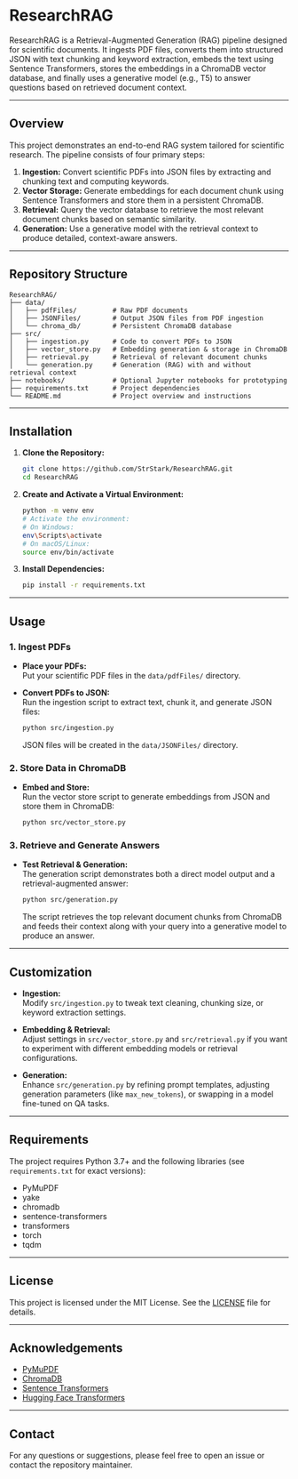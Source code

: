 # ResearchRAG

ResearchRAG is a Retrieval-Augmented Generation (RAG) pipeline designed for scientific documents. It ingests PDF files, converts them into structured JSON with text chunking and keyword extraction, embeds the text using Sentence Transformers, stores the embeddings in a ChromaDB vector database, and finally uses a generative model (e.g., T5) to answer questions based on retrieved document context.

---

## Overview

This project demonstrates an end-to-end RAG system tailored for scientific research. The pipeline consists of four primary steps:

1. **Ingestion:** Convert scientific PDFs into JSON files by extracting and chunking text and computing keywords.
2. **Vector Storage:** Generate embeddings for each document chunk using Sentence Transformers and store them in a persistent ChromaDB.
3. **Retrieval:** Query the vector database to retrieve the most relevant document chunks based on semantic similarity.
4. **Generation:** Use a generative model with the retrieval context to produce detailed, context-aware answers.

---

## Repository Structure

```
ResearchRAG/
├── data/
│   ├── pdfFiles/         # Raw PDF documents
│   ├── JSONFiles/        # Output JSON files from PDF ingestion
│   └── chroma_db/        # Persistent ChromaDB database
├── src/
│   ├── ingestion.py      # Code to convert PDFs to JSON
│   ├── vector_store.py   # Embedding generation & storage in ChromaDB
│   ├── retrieval.py      # Retrieval of relevant document chunks
│   └── generation.py     # Generation (RAG) with and without retrieval context
├── notebooks/            # Optional Jupyter notebooks for prototyping
├── requirements.txt      # Project dependencies
└── README.md             # Project overview and instructions
```

---

## Installation

1. **Clone the Repository:**

   ```bash
   git clone https://github.com/StrStark/ResearchRAG.git
   cd ResearchRAG
   ```

2. **Create and Activate a Virtual Environment:**

   ```bash
   python -m venv env
   # Activate the environment:
   # On Windows:
   env\Scripts\activate
   # On macOS/Linux:
   source env/bin/activate
   ```

3. **Install Dependencies:**

   ```bash
   pip install -r requirements.txt
   ```

---

## Usage

### 1. Ingest PDFs

- **Place your PDFs:**  
  Put your scientific PDF files in the `data/pdfFiles/` directory.

- **Convert PDFs to JSON:**  
  Run the ingestion script to extract text, chunk it, and generate JSON files:

  ```bash
  python src/ingestion.py
  ```

  JSON files will be created in the `data/JSONFiles/` directory.

### 2. Store Data in ChromaDB

- **Embed and Store:**  
  Run the vector store script to generate embeddings from JSON and store them in ChromaDB:

  ```bash
  python src/vector_store.py
  ```

### 3. Retrieve and Generate Answers

- **Test Retrieval & Generation:**  
  The generation script demonstrates both a direct model output and a retrieval-augmented answer:

  ```bash
  python src/generation.py
  ```

  The script retrieves the top relevant document chunks from ChromaDB and feeds their context along with your query into a generative model to produce an answer.

---

## Customization

- **Ingestion:**  
  Modify `src/ingestion.py` to tweak text cleaning, chunking size, or keyword extraction settings.

- **Embedding & Retrieval:**  
  Adjust settings in `src/vector_store.py` and `src/retrieval.py` if you want to experiment with different embedding models or retrieval configurations.

- **Generation:**  
  Enhance `src/generation.py` by refining prompt templates, adjusting generation parameters (like `max_new_tokens`), or swapping in a model fine-tuned on QA tasks.

---

## Requirements

The project requires Python 3.7+ and the following libraries (see `requirements.txt` for exact versions):

- PyMuPDF
- yake
- chromadb
- sentence-transformers
- transformers
- torch
- tqdm

---

## License

This project is licensed under the MIT License. See the [LICENSE](LICENSE) file for details.

---

## Acknowledgements

- [PyMuPDF](https://github.com/pymupdf/PyMuPDF)
- [ChromaDB](https://github.com/chroma-core/chroma)
- [Sentence Transformers](https://github.com/UKPLab/sentence-transformers)
- [Hugging Face Transformers](https://github.com/huggingface/transformers)

---

## Contact

For any questions or suggestions, please feel free to open an issue or contact the repository maintainer.
